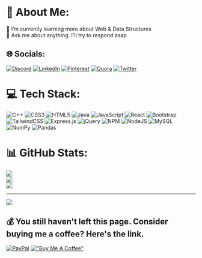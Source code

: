 # 💫 About Me:
🌱 I’m currently learning more about Web & Data Structures<br>💬 Ask me about anything. I'll try to respond asap


## 🌐 Socials:
[![Discord](https://img.shields.io/badge/Discord-%237289DA.svg?logo=discord&logoColor=white)](https://discord.gg/SABxr9Aw)
[![LinkedIn](https://img.shields.io/badge/LinkedIn-%230077B5.svg?logo=linkedin&logoColor=white)](https://linkedin.com/in/priyanshusharma0326)
[![Pinterest](https://img.shields.io/badge/Pinterest-%23E60023.svg?logo=Pinterest&logoColor=white)](https://pinterest.com/xtechilad)
[![Quora](https://img.shields.io/badge/Quora-%23B92B27.svg?logo=Quora&logoColor=white)](https://www.quora.com/profile/Priyanshu-Sharma-1568)
[![Twitter](https://img.shields.io/badge/Twitter-%231DA1F2.svg?logo=Twitter&logoColor=white)](https://twitter.com/xtechilad) 

# 💻 Tech Stack:
![C++](https://img.shields.io/badge/c++-%2300599C.svg?style=for-the-badge&logo=c%2B%2B&logoColor=white)
![CSS3](https://img.shields.io/badge/css3-%231572B6.svg?style=for-the-badge&logo=css3&logoColor=white)
![HTML5](https://img.shields.io/badge/html5-%23E34F26.svg?style=for-the-badge&logo=html5&logoColor=white)
![Java](https://img.shields.io/badge/java-%23ED8B00.svg?style=for-the-badge&logo=java&logoColor=white)
![JavaScript](https://img.shields.io/badge/javascript-%23323330.svg?style=for-the-badge&logo=javascript&logoColor=%23F7DF1E)
![React](https://img.shields.io/badge/react-%2320232a.svg?style=for-the-badge&logo=react&logoColor=%2361DAFB)
![Bootstrap](https://img.shields.io/badge/bootstrap-%23563D7C.svg?style=for-the-badge&logo=bootstrap&logoColor=white)
![TailwindCSS](https://img.shields.io/badge/tailwindcss-%2338B2AC.svg?style=for-the-badge&logo=tailwind-css&logoColor=white)
![Express.js](https://img.shields.io/badge/express.js-%23404d59.svg?style=for-the-badge&logo=express&logoColor=%2361DAFB)
![jQuery](https://img.shields.io/badge/jquery-%230769AD.svg?style=for-the-badge&logo=jquery&logoColor=white)
![NPM](https://img.shields.io/badge/NPM-%23000000.svg?style=for-the-badge&logo=npm&logoColor=white)
![NodeJS](https://img.shields.io/badge/node.js-6DA55F?style=for-the-badge&logo=node.js&logoColor=white)
![MySQL](https://img.shields.io/badge/mysql-%2300f.svg?style=for-the-badge&logo=mysql&logoColor=white)
![NumPy](https://img.shields.io/badge/numpy-%23013243.svg?style=for-the-badge&logo=numpy&logoColor=white)
![Pandas](https://img.shields.io/badge/pandas-%23150458.svg?style=for-the-badge&logo=pandas&logoColor=white)

# 📊 GitHub Stats:
![](https://github-readme-stats.vercel.app/api?username=PriyanshuSharma0326&theme=nightowl&hide_border=false&include_all_commits=true&count_private=false)<br/>
![](https://github-readme-streak-stats.herokuapp.com/?user=PriyanshuSharma0326&theme=nightowl&hide_border=false)<br/>
![](https://github-readme-stats.vercel.app/api/top-langs/?username=PriyanshuSharma0326&theme=nightowl&hide_border=false&include_all_commits=true&count_private=false&layout=compact)

---
[![](https://visitcount.itsvg.in/api?id=PriyanshuSharma0326&icon=5&color=1)](https://visitcount.itsvg.in)

  ## 💰 You still haven't left this page. Consider buying me a coffee? Here's the link.
  [![PayPal](https://img.shields.io/badge/PayPal-00457C?style=for-the-badge&logo=paypal&logoColor=white)](https://paypal.me/payxtechilad)
  [!["Buy Me A Coffee"](https://img.shields.io/badge/BuyMeACoffee-FFFF00?style=for-the-badge&logo=buymeacoffee&logoColor=black)](https://www.buymeacoffee.com/xtechilad)
